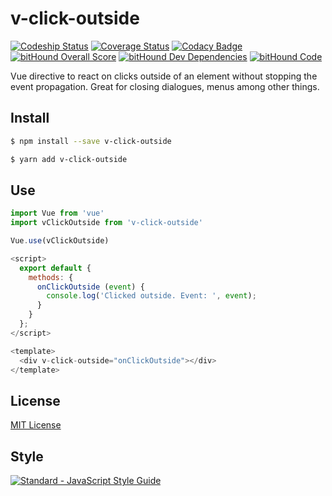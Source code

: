 # v-click-outside

[![Codeship Status](https://img.shields.io/codeship/f8c6e5c0-030c-0135-37dc-52cd8f2ce308/master.svg)](https://app.codeship.com/projects/213256)
[![Coverage Status](https://coveralls.io/repos/github/ndelvalle/v-click-outside/badge.svg?branch=master)](https://coveralls.io/github/ndelvalle/v-click-outside?branch=master)
[![Codacy Badge](https://api.codacy.com/project/badge/Grade/5ca72a2dd2044278918b45ea1eba122e)](https://www.codacy.com/app/ndelvalle/v-click-outside?utm_source=github.com&amp;utm_medium=referral&amp;utm_content=ndelvalle/v-click-outside&amp;utm_campaign=Badge_Grade)
[![bitHound Overall Score](https://www.bithound.io/github/ndelvalle/v-click-outside/badges/score.svg)](https://www.bithound.io/github/ndelvalle/v-click-outside)
[![bitHound Dev Dependencies](https://www.bithound.io/github/ndelvalle/v-click-outside/badges/devDependencies.svg)](https://www.bithound.io/github/ndelvalle/v-click-outside/master/dependencies/npm)
[![bitHound Code](https://www.bithound.io/github/ndelvalle/v-click-outside/badges/code.svg)](https://www.bithound.io/github/ndelvalle/v-click-outside)


Vue directive to react on clicks outside of an element without stopping the event propagation. Great for closing dialogues, menus among other things.



## Install

```bash
$ npm install --save v-click-outside
```

```bash
$ yarn add v-click-outside
```


## Use

```js
import Vue from 'vue'
import vClickOutside from 'v-click-outside'

Vue.use(vClickOutside)
```

```js
<script>
  export default {
    methods: {
      onClickOutside (event) {
        console.log('Clicked outside. Event: ', event);
      }
    }
  };
</script>

<template>
  <div v-click-outside="onClickOutside"></div>
</template>
```

## License
[MIT License](https://github.com/ndelvalle/v-click-outside/blob/master/LICENSE)

## Style
[![Standard - JavaScript Style Guide](https://cdn.rawgit.com/feross/standard/master/badge.svg)](https://github.com/feross/standard)

